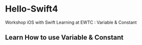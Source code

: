# Hello-Swift4
Workshop iOS with Swift Learning at EWTC : Variable &amp; Constant

## Learn How to use Variable & Constant


